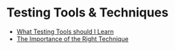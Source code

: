 # Testing Tools & Techniques
- [What Testing Tools should I Learn](https://www.ministryoftesting.com/dojo/lessons/what-tools-should-i-learn)
- [The Importance of the Right Technique](https://rbcs-us.com/site/assets/files/1358/investingintesting_theimportance.pdf)

 